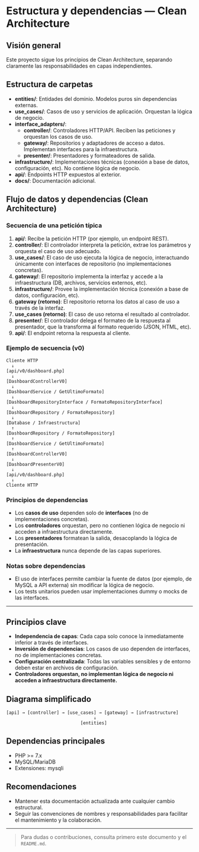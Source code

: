 # Estructura y dependencias — Clean Architecture

## Visión general
Este proyecto sigue los principios de Clean Architecture, separando claramente las responsabilidades en capas independientes.

## Estructura de carpetas

- **entities/**: Entidades del dominio. Modelos puros sin dependencias externas.
- **use_cases/**: Casos de uso y servicios de aplicación. Orquestan la lógica de negocio.
- **interface_adapters/**:
  - **controller/**: Controladores HTTP/API. Reciben las peticiones y orquestan los casos de uso.
  - **gateway/**: Repositorios y adaptadores de acceso a datos. Implementan interfaces para la infraestructura.
  - **presenter/**: Presentadores y formateadores de salida.
- **infrastructure/**: Implementaciones técnicas (conexión a base de datos, configuración, etc). No contiene lógica de negocio.
- **api/**: Endpoints HTTP expuestos al exterior.
- **docs/**: Documentación adicional.


## Flujo de datos y dependencias (Clean Architecture)

### Secuencia de una petición típica

1. **api/**: Recibe la petición HTTP (por ejemplo, un endpoint REST).
2. **controller/**: El controlador interpreta la petición, extrae los parámetros y orquesta el caso de uso adecuado.
3. **use_cases/**: El caso de uso ejecuta la lógica de negocio, interactuando únicamente con interfaces de repositorio (no implementaciones concretas).
4. **gateway/**: El repositorio implementa la interfaz y accede a la infraestructura (DB, archivos, servicios externos, etc).
5. **infrastructure/**: Provee la implementación técnica (conexión a base de datos, configuración, etc).
6. **gateway (retorno)**: El repositorio retorna los datos al caso de uso a través de la interfaz.
7. **use_cases (retorno)**: El caso de uso retorna el resultado al controlador.
8. **presenter/**: El controlador delega el formateo de la respuesta al presentador, que la transforma al formato requerido (JSON, HTML, etc).
9. **api/**: El endpoint retorna la respuesta al cliente.

### Ejemplo de secuencia (v0)

```
Cliente HTTP
  ↓
[api/v0/dashboard.php]
  ↓
[DashboardControllerV0]
  ↓
[DashboardService / GetUltimoFormato]
  ↓
[DashboardRepositoryInterface / FormatoRepositoryInterface]
  ↓
[DashboardRepository / FormatoRepository]
  ↓
[Database / Infraestructura]
  ↑
[DashboardRepository / FormatoRepository]
  ↑
[DashboardService / GetUltimoFormato]
  ↑
[DashboardControllerV0]
  ↓
[DashboardPresenterV0]
  ↓
[api/v0/dashboard.php]
  ↓
Cliente HTTP
```

### Principios de dependencias

- Los **casos de uso** dependen solo de **interfaces** (no de implementaciones concretas).
- Los **controladores** orquestan, pero no contienen lógica de negocio ni acceden a infraestructura directamente.
- Los **presentadores** formatean la salida, desacoplando la lógica de presentación.
- La **infraestructura** nunca depende de las capas superiores.

### Notas sobre dependencias

- El uso de interfaces permite cambiar la fuente de datos (por ejemplo, de MySQL a API externa) sin modificar la lógica de negocio.
- Los tests unitarios pueden usar implementaciones dummy o mocks de las interfaces.

---

## Principios clave

- **Independencia de capas**: Cada capa solo conoce la inmediatamente inferior a través de interfaces.
- **Inversión de dependencias**: Los casos de uso dependen de interfaces, no de implementaciones concretas.
- **Configuración centralizada**: Todas las variables sensibles y de entorno deben estar en archivos de configuración.
- **Controladores orquestan, no implementan lógica de negocio ni acceden a infraestructura directamente.**

## Diagrama simplificado

```
[api] → [controller] → [use_cases] → [gateway] → [infrastructure]
                                 ↓
                            [entities]
```

## Dependencias principales
- PHP >= 7.x
- MySQL/MariaDB
- Extensiones: mysqli

## Recomendaciones
- Mantener esta documentación actualizada ante cualquier cambio estructural.
- Seguir las convenciones de nombres y responsabilidades para facilitar el mantenimiento y la colaboración.

---

> Para dudas o contribuciones, consulta primero este documento y el `README.md`.
